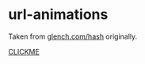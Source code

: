 # url-animations
Taken from [glench.com/hash](http://www.glench.com/hash) originally.

[CLICKME](http://jandrewmoore.github.io/url-animations)
